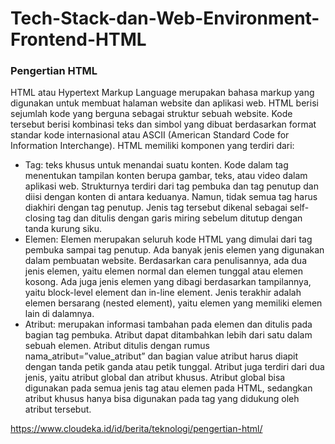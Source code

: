 # Tech-Stack-dan-Web-Environment-Frontend-HTML
### Pengertian HTML
HTML atau Hypertext Markup Language merupakan bahasa markup yang digunakan untuk membuat halaman website dan aplikasi web. HTML berisi sejumlah kode yang berguna sebagai struktur sebuah website. Kode tersebut berisi kombinasi teks dan simbol yang dibuat berdasarkan format standar kode internasional atau ASCII (American Standard Code for Information Interchange). HTML memiliki komponen yang terdiri dari:
- Tag: teks khusus untuk menandai suatu konten. Kode dalam tag menentukan tampilan konten berupa gambar, teks, atau video dalam aplikasi web. Strukturnya terdiri dari tag pembuka dan tag penutup dan diisi dengan konten di antara keduanya. Namun, tidak semua tag harus diakhiri dengan tag penutup. Jenis tag tersebut dikenal sebagai self-closing tag dan ditulis dengan garis miring sebelum ditutup dengan tanda kurung siku.
- Elemen: Elemen merupakan seluruh kode HTML yang dimulai dari tag pembuka sampai tag penutup. Ada banyak jenis elemen yang digunakan dalam pembuatan website. Berdasarkan cara penulisannya, ada dua jenis elemen, yaitu elemen normal dan elemen tunggal atau elemen kosong. Ada juga jenis elemen yang dibagi berdasarkan tampilannya, yaitu block-level element dan in-line element. Jenis terakhir adalah elemen bersarang (nested element), yaitu elemen yang memiliki elemen lain di dalamnya.
- Atribut: merupakan informasi tambahan pada elemen dan ditulis pada bagian tag pembuka. Atribut dapat ditambahkan lebih dari satu dalam sebuah elemen. Atribut ditulis dengan rumus nama_atribut=”value_atribut” dan bagian value atribut harus diapit dengan tanda petik ganda atau petik tunggal. Atribut juga terdiri dari dua jenis, yaitu atribut global dan atribut khusus. Atribut global bisa digunakan pada semua jenis tag atau elemen pada HTML, sedangkan atribut khusus hanya bisa digunakan pada tag yang didukung oleh atribut tersebut.



https://www.cloudeka.id/id/berita/teknologi/pengertian-html/
